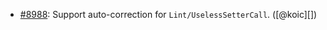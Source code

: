 * [#8988](https://github.com/rubocop-hq/rubocop/pull/8988): Support auto-correction for `Lint/UselessSetterCall`. ([@koic][])
